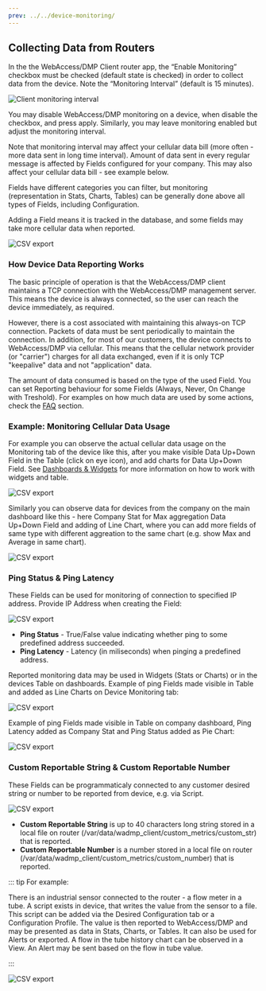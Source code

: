 ```yaml
---
prev: ../../device-monitoring/
---
```


## Collecting Data from Routers

In the the WebAccess/DMP Client router app, the “Enable Monitoring” checkbox must be checked (default state is checked) in order to collect data from the device. Note the “Monitoring Interval” (default is 15 minutes).

![Client monitoring interval](../../images/monitoring/dmp-client1.png)

You may disable WebAccess/DMP monitoring on a device, when disable the checkbox, and press apply. Similarly, you may leave monitoring enabled but adjust the monitoring interval.

Note that monitoring interval may affect your cellular data bill (more often - more data sent in long time interval).
Amount of data sent in every regular message is affected by Fields configured for your company. This may also affect your cellular data bill - see example below.

Fields have different categories you can filter, but monitoring (representation in Stats, Charts, Tables) can be generally done above all types of Fields, including Configuration.

Adding a Field means it is tracked in the database, and some fields may take more cellular data when reported.

![CSV export](../../images/monitoring/field-cat.png)

### How Device Data Reporting Works

The basic principle of operation is that the WebAccess/DMP client maintains a TCP connection with the WebAccess/DMP management server. This means the device is always connected, so the user can reach the device immediately, as required.

However, there is a cost associated with maintaining this always-on TCP connection. Packets of data must be sent periodically to maintain the connection. In addition, for most of our customers, the device connects to WebAccess/DMP via cellular. This means that the cellular network provider (or "carrier") charges for all data exchanged, even if it is only TCP "keepalive" data and not "application" data.

The amount of data consumed is based on the type of the used Field. You can set Reporting behaviour for some Fields (Always, Never, On Change with Treshold). For examples on how much data are used by some actions, check the [FAQ](/gen3/docs/faq/) section.

### Example: Monitoring Cellular Data Usage

For example you can observe the actual cellular data usage on the Monitoring tab of the device like this, after you make visible Data Up+Down Field in the Table (click on eye icon), and add charts for Data Up+Down Field. See [Dashboards & Widgets](/gen3/docs/dashboards-widgets/) for more information on how to work with widgets and table.

![CSV export](../../images/monitoring/data-device.png)

Similarly you can observe data for devices from the company on the main dashboard like this - here Company Stat for Max aggregation Data Up+Down Field and adding of Line Chart, where you can add more fields of same type with different aggreation to the same chart (e.g. show Max and Average in same chart).

![CSV export](../../images/monitoring/data-dash.png)

### Ping Status & Ping Latency

These Fields can be used for monitoring of connection to specified IP address. Provide IP Address when creating the Field:

![CSV export](../../images/monitoring/ping.png)

- **Ping Status** - True/False value indicating whether ping to some predefined address succeeded.
- **Ping Latency** - Latency (in miliseconds) when pinging a predefined address.

Reported monitoring data may be used in Widgets (Stats or Charts) or in the devices Table on dashboards.
Example of ping Fields made visible in Table and added as Line Charts on Device Monitoring tab:

![CSV export](../../images/monitoring/ping-device.png)

Example of ping Fields made visible in Table on company dashboard, Ping Latency added as Company Stat and Ping Status added as Pie Chart:

![CSV export](../../images/monitoring/ping-dash.png)

### Custom Reportable String & Custom Reportable Number

These Fields can be programmaticaly connected to any customer desired string or number to be reported from device, e.g. via Script.

![CSV export](../../images/monitoring/cust-reportable.png)

- **Custom Reportable String** is up to 40 characters long string stored in a local file on router (/var/data/wadmp_client/custom_metrics/custom_str) that is reported.
- **Custom Reportable Number** is a number stored in a local file on router (/var/data/wadmp_client/custom_metrics/custom_number) that is reported.

::: tip For example:

There is an industrial sensor connected to the router - a flow meter in a tube. A script exists in device, that writes the value from the sensor to a file. This script can be added via the Desired Configuration tab or a Configuration Profile. The value is then reported to WebAccess/DMP and may be presented as data in Stats, Charts, or Tables. It can also be used for Alerts or exported. A flow in the tube history chart can be observed in a View. An Alert may be sent based on the flow in tube value.

:::

![CSV export](../../images/monitoring/cust-ex.png)
